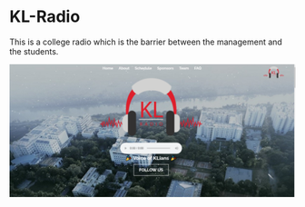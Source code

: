 # KL-Radio
This is a college radio which is the barrier between the management and the students.

<p align="center">
  <img src="https://raw.githubusercontent.com/satya-vinay/KL-Radio/master/.github/banner.png">
</p>

